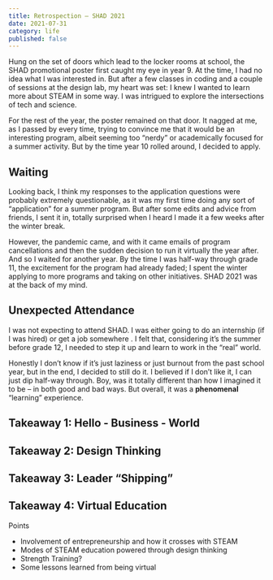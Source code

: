 ```yaml
---
title: Retrospection – SHAD 2021
date: 2021-07-31
category: life
published: false
---
```


Hung on the set of doors which lead to the locker rooms at school, the SHAD promotional poster first caught my eye in year 9. At the time, I had no idea what I was interested in. But after a few classes in coding and a couple of sessions at the design lab, my heart was set: I knew I wanted to learn more about STEAM in some way. I was intrigued to explore the intersections of tech and science. 

For the rest of the year, the poster remained on that door. It nagged at me, as I passed by every time, trying to convince me that it would be an interesting program, albeit seeming too “nerdy” or academically focused for a summer activity. But by the time year 10 rolled around, I decided to apply. 

## Waiting

Looking back, I think my responses to the application questions were probably extremely questionable, as it was my first time doing any sort of “application” for a summer program. But after some edits and advice from friends, I sent it in, totally surprised when I heard I made it a few weeks after the winter break. 

However, the pandemic came, and with it came emails of program cancellations and then the sudden decision to run it virtually the year after. And so I waited for another year. By the time I was half-way through grade 11, the excitement for the program had already faded; I spent the winter applying to more programs and taking on other initiatives. SHAD 2021 was at the back of my mind.

## Unexpected Attendance

I was not expecting to attend SHAD. I was either going to do an internship (if I was hired) or get a job somewhere . I felt that, considering it’s the summer before grade 12, I needed to step it up and learn to work in the “real” world.

Honestly I don’t know if it’s just laziness or just burnout from the past school year, but in the end, I decided to still do it. I believed if I don’t like it, I can just dip half-way through. Boy, was it totally different than how I imagined it to be – in both good and bad ways. But overall, it was a **phenomenal** “learning” experience. 

## Takeaway 1: Hello - Business - World

## Takeaway 2: Design Thinking

## Takeaway 3: Leader “Shipping”

## Takeaway 4: Virtual Education

Points
- Involvement of entrepreneurship and how it crosses with STEAM
- Modes of STEAM education powered through design thinking
- Strength Training?
- Some lessons learned from being virtual